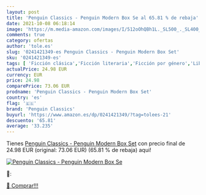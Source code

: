 ```yaml
---
layout: post
title: 'Penguin Classics - Penguin Modern Box Se al 65.81 % de rebaja'
date: 2021-10-08 06:18:14
image: 'https://m.media-amazon.com/images/I/512oOhQBh1L._SL500_._SL400_.jpg'
comments: true
category: ofertas
author: 'tole.es'
slug: '0241421349-es Penguin Classics - Penguin Modern Box Set'
sku: '0241421349-es'
tags: [ 'Ficción clásica','Ficción literaria','Ficción por género','Libros','Literatura y ficción','penguin classics', ]
actualPrice: 24.98 EUR
currency: EUR
price: 24.98
comparePrice: 73.06 EUR
prodname: 'Penguin Classics - Penguin Modern Box Set'
country: 'es'
flag: '🇪🇸'
brand: 'Penguin Classics'
buyurl: 'https://www.amazon.es/dp/0241421349/?tag=tolees-21'
descuento: '65.81'
average: '33.235'
---
```


Tienes [Penguin Classics - Penguin Modern Box Set](https://www.amazon.es/dp/0241421349/?tag=tolees-21) con precio final de  24.98 EUR (original: 73.06 EUR) (65.81 %  de rebaja) aqui!

[![Penguin Classics - Penguin Modern Box Se](https://m.media-amazon.com/images/I/512oOhQBh1L._SL500_._SL400_.jpg)](https://www.amazon.es/dp/0241421349/?tag=tolees-21)

🔎:


[🛒 Comprar!!!](https://www.amazon.es/dp/0241421349/?tag=tolees-21)

